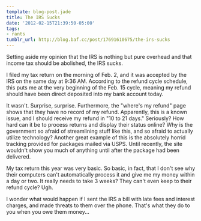 ```yaml
---
template: blog-post.jade
title: The IRS Sucks
date: '2012-02-15T21:39:50-05:00'
tags:
- rants
tumblr_url: http://blog.baf.cc/post/17691610675/the-irs-sucks
---
```

Setting aside my opinion that the IRS is nothing but pure overhead and that income tax should be abolished, the IRS sucks.

I filed my tax return on the morning of Feb. 2, and it was accepted by the IRS on the same day at 9:36 AM. According to the refund cycle schedule, this puts me at the very beginning of the Feb. 15 cycle, meaning my refund should have been direct deposited into my bank account today.

It wasn't. Surprise, surprise. Furthermore, the "where's my refund" page shows that they have no record of my refund. Apparently, this is a known issue, and I should receive my refund in "10 to 21 days." Seriously? How hard can it be to process returns and display their status online? Why is the government so afraid of streamlining stuff like this, and so afraid to actually utilize technology? Another great example of this is the absolutely horrid tracking provided for packages mailed via USPS. Until recently, the site wouldn't show you much of anything until after the package had been delivered.

My tax return this year was very basic. So basic, in fact, that I don't see why their computers can't automatically process it and give me my money within a day or two. It really needs to take 3 weeks? They can't even keep to their refund cycle? Ugh.

I wonder what would happen if I sent the IRS a bill with late fees and interest charges, and made threats to them over the phone. That's what they do to you when you owe them money...